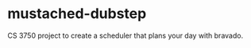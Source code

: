 mustached-dubstep
=================

CS 3750 project to create a scheduler that plans your day with bravado.
